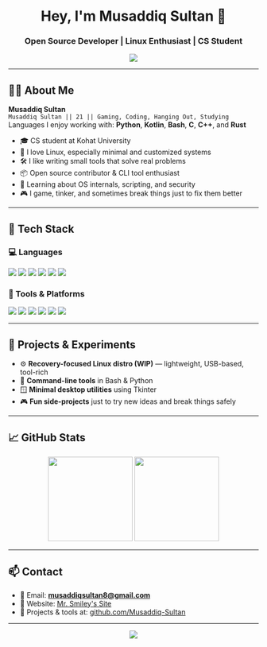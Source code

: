 <h1 align="center">Hey, I'm Musaddiq Sultan 👋</h1>
<h3 align="center">Open Source Developer | Linux Enthusiast | CS Student</h3>

<p align="center">
  <img src="https://readme-typing-svg.demolab.com?font=Fira+Code&pause=1000&color=58A6FF&center=true&width=750&lines=I+write+code+for+fun+and+learning.;Linux+nerd+with+a+terminal+habit.;Always+building+something+small+or+breaking+something+big."/>
</p>

---

## 🧑‍💻 About Me

**Musaddiq Sultan**  
`Musaddiq Sultan || 21 || Gaming, Coding, Hanging Out, Studying`  
Languages I enjoy working with: **Python**, **Kotlin**, **Bash**, **C**, **C++**, and **Rust**

- 🎓 CS student at Kohat University  
- 🐧 I love Linux, especially minimal and customized systems  
- 🛠 I like writing small tools that solve real problems  
- 📦 Open source contributor & CLI tool enthusiast  
- 🤖 Learning about OS internals, scripting, and security  
- 🎮 I game, tinker, and sometimes break things just to fix them better

---

## 🧰 Tech Stack

### 💻 Languages
<p>
  <img src="https://img.shields.io/badge/Python-3776AB?style=flat&logo=python&logoColor=white" />
  <img src="https://img.shields.io/badge/Kotlin-7F52FF?style=flat&logo=kotlin&logoColor=white" />
  <img src="https://img.shields.io/badge/Bash-121011?style=flat&logo=gnu-bash&logoColor=white" />
  <img src="https://img.shields.io/badge/C-00599C?style=flat&logo=c&logoColor=white" />
  <img src="https://img.shields.io/badge/C++-00599C?style=flat&logo=c%2B%2B&logoColor=white" />
  <img src="https://img.shields.io/badge/Rust-000000?style=flat&logo=rust&logoColor=white" />
</p>

### 🧪 Tools & Platforms
<p>
  <img src="https://img.shields.io/badge/Linux-FCC624?style=flat&logo=linux&logoColor=black" />
  <img src="https://img.shields.io/badge/Tkinter-FFCA28?style=flat&logo=python&logoColor=black" />
  <img src="https://img.shields.io/badge/MySQL-4479A1?style=flat&logo=mysql&logoColor=white" />
  <img src="https://img.shields.io/badge/FastAPI-009688?style=flat&logo=fastapi&logoColor=white" />
  <img src="https://img.shields.io/badge/Git-F05032?style=flat&logo=git&logoColor=white" />
  <img src="https://img.shields.io/badge/Vim-019733?style=flat&logo=vim&logoColor=white" />
</p>

---

## 📂 Projects & Experiments

- ⚙️ **Recovery-focused Linux distro (WIP)** — lightweight, USB-based, tool-rich  
- 🧰 **Command-line tools** in Bash & Python  
- 🪟 **Minimal desktop utilities** using Tkinter  
- 🎮 **Fun side-projects** just to try new ideas and break things safely

---

## 📈 GitHub Stats

<p align="center">
  <img src="https://github-readme-stats.vercel.app/api?username=Musaddiq-Sultan&show_icons=true&hide_rank=true&theme=github_dark" height="170" />
  <img src="https://github-readme-streak-stats.herokuapp.com/?user=Musaddiq-Sultan&theme=github-dark-blue" height="170" />
</p>

---

## 📫 Contact

- 📧 Email: **musaddiqsultan8@gmail.com**  
- 🔗 Website: [Mr. Smiley's Site](https://smileysite.netlify.app)  
- 🐧 Projects & tools at: [github.com/Musaddiq-Sultan](https://github.com/Musaddiq-Sultan)

---

<p align="center">
  <img src="https://komarev.com/ghpvc/?username=Musaddiq-Sultan&label=Profile+Views&color=gray" />
</p>
